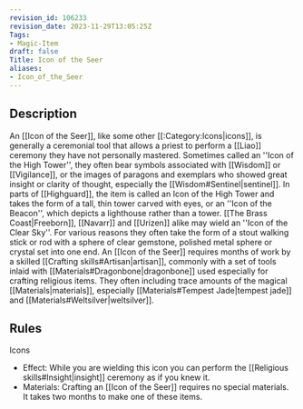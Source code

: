 ```yaml
---
revision_id: 106233
revision_date: 2023-11-29T13:05:25Z
Tags:
- Magic-Item
draft: false
Title: Icon of the Seer
aliases:
- Icon_of_the_Seer
---
```

## Description
An [[Icon of the Seer]], like some other [[:Category:Icons|icons]], is generally a ceremonial tool that allows a priest to perform a [[Liao]] ceremony they have not personally mastered. Sometimes called an ''Icon of the High Tower'', they often bear symbols associated with [[Wisdom]] or [[Vigilance]], or the images of paragons and exemplars who showed great insight or clarity of thought, especially the [[Wisdom#Sentinel|sentinel]]. In parts of [[Highguard]], the item is called an Icon of the High Tower and takes the form of a tall, thin tower carved with eyes, or an ''Icon of the Beacon'', which depicts a lighthouse rather than a tower. [[The Brass Coast|Freeborn]], [[Navarr]] and [[Urizen]] alike may wield an ''Icon of the Clear Sky''. For various reasons they often take the form of a stout walking stick or rod with a sphere of clear gemstone, polished metal sphere or crystal set into one end.
An [[Icon of the Seer]] requires months of work by a skilled [[Crafting skills#Artisan|artisan]], commonly with a set of tools inlaid with [[Materials#Dragonbone|dragonbone]] used especially for crafting religious items. They often including trace amounts of the magical [[Materials|materials]], especially [[Materials#Tempest Jade|tempest jade]] and [[Materials#Weltsilver|weltsilver]].
## Rules
Icons
* Effect: While you are wielding this icon you can perform the [[Religious skills#Insight|insight]] ceremony as if you knew it.
* Materials: Crafting an [[Icon of the Seer]] requires no special materials. It takes two months to make one of these items.